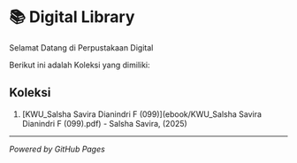 # 📚 Digital Library

Selamat Datang di Perpustakaan Digital

Berikut ini adalah Koleksi yang dimiliki:

## Koleksi 
1. [KWU_Salsha Savira Dianindri F (099)](ebook/KWU_Salsha Savira Dianindri F (099).pdf) - Salsha Savira, (2025)
   
---

*Powered by GitHub Pages*

